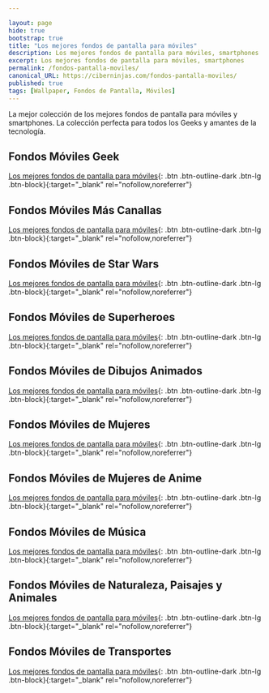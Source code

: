 ```yaml
---

layout: page
hide: true
bootstrap: true
title: "Los mejores fondos de pantalla para móviles"
description: Los mejores fondos de pantalla para móviles, smartphones
excerpt: Los mejores fondos de pantalla para móviles, smartphones
permalink: /fondos-pantalla-moviles/
canonical_URL: https://ciberninjas.com/fondos-pantalla-moviles/
published: true
tags: [Wallpaper, Fondos de Pantalla, Móviles]
---
```


La mejor colección de los mejores fondos de pantalla para móviles y smartphones. La colección perfecta para todos los Geeks y amantes de la tecnología.

## Fondos Móviles Geek

[Los mejores fondos de pantalla para móviles](https://ibb.co/album/dm79W3){: .btn .btn-outline-dark .btn-lg .btn-block}{:target="_blank" rel="nofollow,noreferrer"}

## Fondos Móviles Más Canallas

[Los mejores fondos de pantalla para móviles](https://ibb.co/album/0qFckM){: .btn .btn-outline-dark .btn-lg .btn-block}{:target="_blank" rel="nofollow,noreferrer"}

## Fondos Móviles de Star Wars

[Los mejores fondos de pantalla para móviles](https://ibb.co/album/FswLCk){: .btn .btn-outline-dark .btn-lg .btn-block}{:target="_blank" rel="nofollow,noreferrer"}

## Fondos Móviles de Superheroes

[Los mejores fondos de pantalla para móviles](https://ibb.co/album/BLQZGN){: .btn .btn-outline-dark .btn-lg .btn-block}{:target="_blank" rel="nofollow,noreferrer"}

## Fondos Móviles de Dibujos Animados

[Los mejores fondos de pantalla para móviles](https://ibb.co/album/tLsQ0h){: .btn .btn-outline-dark .btn-lg .btn-block}{:target="_blank" rel="nofollow,noreferrer"}

## Fondos Móviles de Mujeres

[Los mejores fondos de pantalla para móviles](https://ibb.co/album/cD7cc8){: .btn .btn-outline-dark .btn-lg .btn-block}{:target="_blank" rel="nofollow,noreferrer"}

## Fondos Móviles de Mujeres de Anime

[Los mejores fondos de pantalla para móviles](https://ibb.co/album/N1NCfW){: .btn .btn-outline-dark .btn-lg .btn-block}{:target="_blank" rel="nofollow,noreferrer"}

## Fondos Móviles de Música

[Los mejores fondos de pantalla para móviles](https://ibb.co/album/9bsFFv){: .btn .btn-outline-dark .btn-lg .btn-block}{:target="_blank" rel="nofollow,noreferrer"}

## Fondos Móviles de Naturaleza, Paisajes y Animales

[Los mejores fondos de pantalla para móviles](https://ibb.co/album/W0WbTf){: .btn .btn-outline-dark .btn-lg .btn-block}{:target="_blank" rel="nofollow,noreferrer"}

## Fondos Móviles de Transportes

[Los mejores fondos de pantalla para móviles](https://ibb.co/album/PvbN0N){: .btn .btn-outline-dark .btn-lg .btn-block}{:target="_blank" rel="nofollow,noreferrer"}